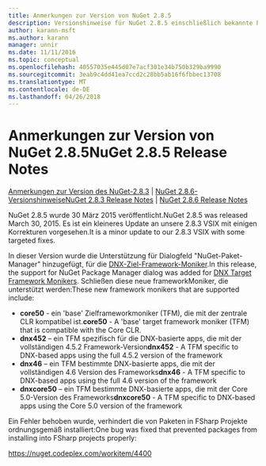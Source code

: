 ```yaml
---
title: Anmerkungen zur Version von NuGet 2.8.5
description: Versionshinweise für NuGet 2.8.5 einschließlich bekannte Probleme, Fehlerbehebungen, Funktionen und Archivierung von dcrs Design.
author: karann-msft
ms.author: karann
manager: unnir
ms.date: 11/11/2016
ms.topic: conceptual
ms.openlocfilehash: 40557035e445d07e7acf301e34b750b329ba9990
ms.sourcegitcommit: 3eab9c4dd41ea7ccd2c28bb5ab16f6fbbec13708
ms.translationtype: MT
ms.contentlocale: de-DE
ms.lasthandoff: 04/26/2018
---
```

# <a name="nuget-285-release-notes"></a><span data-ttu-id="611d1-103">Anmerkungen zur Version von NuGet 2.8.5</span><span class="sxs-lookup"><span data-stu-id="611d1-103">NuGet 2.8.5 Release Notes</span></span>

<span data-ttu-id="611d1-104">[Anmerkungen zur Version des NuGet-2.8.3](../release-notes/nuget-2.8.3.md) | [NuGet 2.8.6-Versionshinweise](../release-notes/nuget-2.8.6.md)</span><span class="sxs-lookup"><span data-stu-id="611d1-104">[NuGet 2.8.3 Release Notes](../release-notes/nuget-2.8.3.md) | [NuGet 2.8.6 Release Notes](../release-notes/nuget-2.8.6.md)</span></span>

<span data-ttu-id="611d1-105">NuGet 2.8.5 wurde 30 März 2015 veröffentlicht.</span><span class="sxs-lookup"><span data-stu-id="611d1-105">NuGet 2.8.5 was released March 30, 2015.</span></span> <span data-ttu-id="611d1-106">Es ist ein kleineres Update an unsere 2.8.3 VSIX mit einigen Korrekturen vorgesehen.</span><span class="sxs-lookup"><span data-stu-id="611d1-106">It is a minor update to our 2.8.3 VSIX with some targeted fixes.</span></span>

<span data-ttu-id="611d1-107">In dieser Version wurde die Unterstützung für Dialogfeld "NuGet-Paket-Manager" hinzugefügt, für die [DNX-Ziel-Framework-Moniker](https://github.com/aspnet/dnx).</span><span class="sxs-lookup"><span data-stu-id="611d1-107">In this release, the support for NuGet Package Manager dialog was added for [DNX Target Framework Monikers](https://github.com/aspnet/dnx).</span></span>  <span data-ttu-id="611d1-108">Schließen diese neue frameworkMoniker, die unterstützt werden:</span><span class="sxs-lookup"><span data-stu-id="611d1-108">These new framework monikers that are supported include:</span></span>

* <span data-ttu-id="611d1-109">**core50** - ein 'base' Zielframeworkmoniker (TFM), die mit der zentrale CLR kompatibel ist.</span><span class="sxs-lookup"><span data-stu-id="611d1-109">**core50** - A 'base' target framework moniker (TFM) that is compatible with the Core CLR.</span></span>
* <span data-ttu-id="611d1-110">**dnx452** – ein TFM spezifisch für die DNX-basierte apps, die mit der vollständigen 4.5.2 Framework-Version</span><span class="sxs-lookup"><span data-stu-id="611d1-110">**dnx452** - A TFM specific to DNX-based apps using the full 4.5.2 version of the framework</span></span>
* <span data-ttu-id="611d1-111">**dnx46** – ein TFM bestimmte DNX-basierte apps, die mit der vollständigen 4.6 Version des Frameworks</span><span class="sxs-lookup"><span data-stu-id="611d1-111">**dnx46** - A TFM specific to DNX-based apps using the full 4.6 version of the framework</span></span>
* <span data-ttu-id="611d1-112">**dnxcore50** – ein TFM bestimmte DNX-basierte apps, die mit der Core 5.0-Version des Frameworks</span><span class="sxs-lookup"><span data-stu-id="611d1-112">**dnxcore50** - A TFM specific to DNX-based apps using the Core 5.0 version of the framework</span></span>

<span data-ttu-id="611d1-113">Ein Fehler behoben wurde, verhindert die von Paketen in FSharp Projekte ordnungsgemäß installiert:</span><span class="sxs-lookup"><span data-stu-id="611d1-113">One bug was fixed that prevented packages from installing into FSharp projects properly:</span></span>

https://nuget.codeplex.com/workitem/4400
